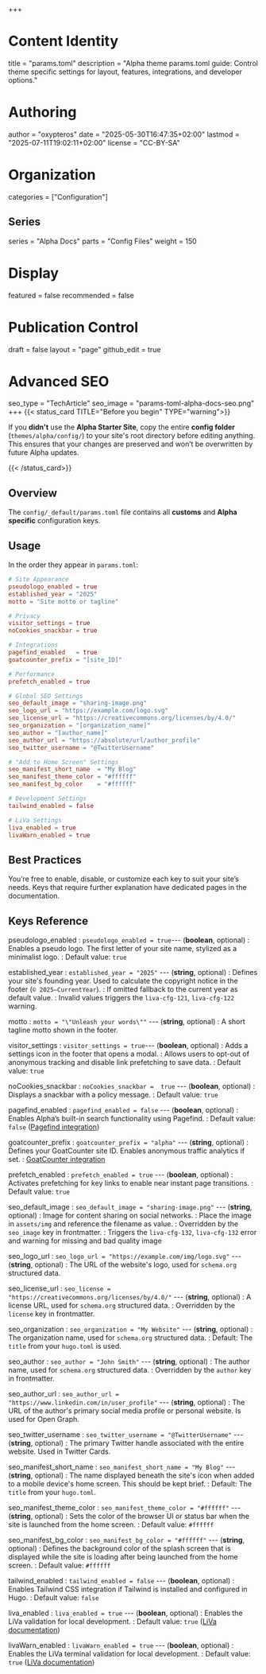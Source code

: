 +++
# Content Identity
title = "params.toml"
description = "Alpha theme params.toml guide: Control theme specific settings for layout, features, integrations, and developer options."

# Authoring
author = "oxypteros"
date = "2025-05-30T16:47:35+02:00"
lastmod = "2025-07-11T19:02:11+02:00"
license = "CC-BY-SA"

# Organization
categories = ["Configuration"]

## Series
series = "Alpha Docs"
parts = "Config Files"
weight = 150

# Display
featured = false
recommended = false

# Publication Control
draft = false
layout = "page"
github_edit = true

# Advanced SEO
seo_type = "TechArticle"
seo_image = "params-toml-alpha-docs-seo.png"
+++
{{< status_card TITLE="Before you begin" TYPE="warning">}}

If you **didn't** use the **Alpha Starter Site**, copy the entire **config folder** (`themes/alpha/config/`) to your site's root directory before editing anything. 
This ensures that your changes are preserved and won’t be overwritten by future Alpha updates.

{{< /status_card>}}

## Overview
The `config/_default/params.toml` file contains all **customs** and **Alpha specific** configuration keys.

## Usage
In the order they appear in `params.toml`:
```toml
# Site Appearance
pseudologo_enabled = true
established_year = "2025"
motto = "Site motto or tagline"

# Privacy
visitor_settings = true
noCookies_snackbar = true

# Integrations
pagefind_enabled   = true
goatcounter_prefix = "[site_ID]"

# Performance
prefetch_enabled = true

# Global SEO Settings
seo_default_image = "sharing-image.png" 
seo_logo_url = "https://example.com/logo.svg" 
seo_license_url = "https://creativecommons.org/licenses/by/4.0/"
seo_organization = "[organization_name]"
seo_author = "[author_name]"
seo_author_url = "https://absolute/url/author_profile" 
seo_twitter_username = "@TwitterUsername"

# "Add to Home Screen" Settings
seo_manifest_short_name  = "My Blog"
seo_manifest_theme_color = "#ffffff" 
seo_manifest_bg_color    = "#ffffff"

# Development Settings
tailwind_enabled = false 

# LiVa Settings 
liva_enabled = true     
livaWarn_enabled = true 
```

## Best Practices
You’re free to enable, disable, or customize each key to suit your site’s needs. Keys that require further explanation have dedicated pages in the documentation.

## Keys Reference
pseudologo_enabled
: `pseudologo_enabled = true`--- (**boolean**, optional)
: Enables a pseudo logo. The first letter of your site name, stylized as a minimalist logo.
: Default value: `true`

established_year
: `established_year = "2025"` --- (**string**, optional)
: Defines your site's founding year. Used to calculate the copyright
notice in the footer (`© 2025–CurrentYear`).
: If omitted fallback to the current year as default value.
: Invalid values triggers the `liva-cfg-121`, `liva-cfg-122` warning.

motto
: `motto = "\"Unleash your words\""` --- (**string**, optional)
: A short tagline motto shown in the footer.

visitor_settings
: `visitor_settings = true`--- (**boolean**, optional)
: Adds a settings icon in the footer that opens a modal.
: Allows users to opt-out of anonymous tracking and disable link prefetching to save data.
: Default value: `true`

noCookies_snackbar
: `noCookies_snackbar =  true` --- (**boolean**, optional)
: Displays a snackbar with a policy message.
: Default value: `true`

pagefind_enabled
: `pagefind_enabled = false` --- (**boolean**, optional)
: Enables Alpha’s built-in search functionality using Pagefind.
: Default value: `false` ([Pagefind integration](/docs/integrations/search/))

goatcounter_prefix
: `goatcounter_prefix = "alpha"` --- (**string**, optional)
: Defines your GoatCounter site ID. Enables anonymous traffic analytics if set.
: [GoatCounter integration](/docs/integrations/analytics/)

prefetch_enabled
: `prefetch_enabled = true` --- (**boolean**, optional)
: Activates prefetching for key links to enable near instant page transitions.
: Default value: `true`

seo_default_image
: `seo_default_image = "sharing-image.png"` --- (**string**, optional) 
: Image for content sharing on social networks.
: Place the image in `assets/img` and reference the filename as value.
: Overridden by the `seo_image` key in frontmatter. 
: Triggers the `liva-cfg-132`, `liva-cfg-132` error and warning for missing and bad quality image

seo_logo_url
: `seo_logo_url = "https://example.com/img/logo.svg"` --- (**string**, optional)
: The URL of the website's logo, used for `schema.org` structured data.

seo_license_url
: `seo_license = "https://creativecommons.org/licenses/by/4.0/"` --- (**string**, optional)
: A license URL, used for `schema.org` structured data. 
: Overridden by the `license` key in frontmatter.

seo_organization
: `seo_organization = "My Website"` --- (**string**, optional)
: The organization name, used for `schema.org` structured data. 
: Default: The `title` from your `hugo.toml` is used.

seo_author
: `seo_author = "John Smith"` --- (**string**, optional)
: The author name, used for `schema.org` structured data. 
: Overridden by the `author` key in frontmatter.

seo_author_url
: `seo_author_url = "https://www.linkedin.com/in/user_profile"` --- (**string**, optional)
: The URL of the author's primary social media profile or personal website. Is used for Open Graph.

seo_twitter_username
: `seo_twitter_username = "@TwitterUsername"` --- (**string**, optional)
: The primary Twitter handle associated with the entire website. Used in Twitter Cards.

seo_manifest_short_name
: `seo_manifest_short_name = "My Blog"` --- (**string**, optional)
: The name displayed beneath the site's icon when added to a mobile device's home screen. This should be kept brief.
: Default: The `title` from your `hugo.toml`.

seo_manifest_theme_color
: `seo_manifest_theme_color = "#ffffff"` --- (**string**, optional)
: Sets the color of the browser UI or status bar when the site is launched from the home screen.
: Default value: `#ffffff`

seo_manifest_bg_color
: `seo_manifest_bg_color = "#ffffff"` --- (**string**, optional)
: Defines the background color of the splash screen that is displayed while the site is loading after being launched from the home screen.
: Default value: `#ffffff`

tailwind_enabled
: `tailwind_enabled = false` --- (**boolean**, optional)
: Enables Tailwind CSS integration if Tailwind is installed and configured in Hugo.
: Default value: `false`

liva_enabled
: `liva_enabled = true` --- (**boolean**, optional)
: Enables the LiVa validation for local development.
: Default value: `true` ([LiVa documentation](/docs/liva/))

livaWarn_enabled
: `livaWarn_enabled = true` --- (**boolean**, optional)
: Enables the LiVa terminal validation for local development. 
: Default value: `true` ([LiVa documentation](/docs/liva/))